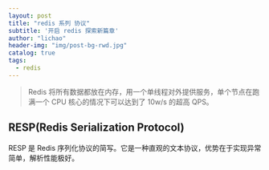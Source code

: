 ```yaml
---
layout: post
title: "redis 系列 协议"
subtitle: '开启 redis 探索新篇章'
author: "lichao"
header-img: "img/post-bg-rwd.jpg"
catalog: true
tags:
  - redis 
---
```


> Redis 将所有数据都放在内存，用一个单线程对外提供服务，单个节点在跑满一个 CPU 核心的情况下可以达到了 10w/s 的超高 QPS。


## RESP(Redis Serialization Protocol)
RESP 是 Redis 序列化协议的简写。它是一种直观的文本协议，优势在于实现异常简单，解析性能极好。